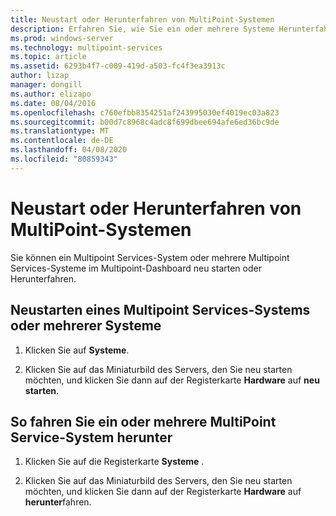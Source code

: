 ```yaml
---
title: Neustart oder Herunterfahren von MultiPoint-Systemen
description: Erfahren Sie, wie Sie ein oder mehrere Systeme Herunterfahren oder neu starten.
ms.prod: windows-server
ms.technology: multipoint-services
ms.topic: article
ms.assetid: 6293b4f7-c009-419d-a503-fc4f3ea3913c
author: lizap
manager: dongill
ms.author: elizapo
ms.date: 08/04/2016
ms.openlocfilehash: c760efbb8354251af243995030ef4019ec03a823
ms.sourcegitcommit: b00d7c8968c4adc8f699dbee694afe6ed36bc9de
ms.translationtype: MT
ms.contentlocale: de-DE
ms.lasthandoff: 04/08/2020
ms.locfileid: "80859343"
---
```

# <a name="restart-or-shut-down-multipoint-systems"></a>Neustart oder Herunterfahren von MultiPoint-Systemen
Sie können ein Multipoint Services-System oder mehrere Multipoint Services-Systeme im Multipoint-Dashboard neu starten oder Herunterfahren.  
  
## <a name="restart-a-multipoint-services-system-or-multiple-systems"></a>Neustarten eines Multipoint Services-Systems oder mehrerer Systeme  
  
1.  Klicken Sie auf **Systeme**.  
  
2.  Klicken Sie auf das Miniaturbild des Servers, den Sie neu starten möchten, und klicken Sie dann auf der Registerkarte **Hardware** auf **neu starten**.  
  
## <a name="to-shut-down-a-multipoint-services-system-or-multiple-systems"></a>So fahren Sie ein oder mehrere MultiPoint Service-System herunter  
  
1.  Klicken Sie auf die Registerkarte **Systeme** .  
  
2.  Klicken Sie auf das Miniaturbild des Servers, den Sie neu starten möchten, und klicken Sie dann auf der Registerkarte **Hardware** auf **herunter**fahren.